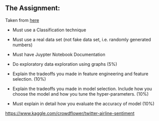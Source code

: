 ## The Assignment:
Taken from [here](https://mycourses.unh.edu/courses/48074/assignments/306480)
- Must use a Classification technique 

- Must use a real data set (not fake data set, i.e. randomly generated numbers) 

- Must have Juypter Notebook Documentation

- Do exploratory data exploration using graphs  (5%)

- Explain the tradeoffs you made in feature engineering and feature selection. (10%)

- Explain the tradeoffs you made in model selection. Include how you choose the model and how you tune the hyper-parameters.  (10%)

- Must explain in detail how you evaluate the accuracy of model (10%)


https://www.kaggle.com/crowdflower/twitter-airline-sentiment
